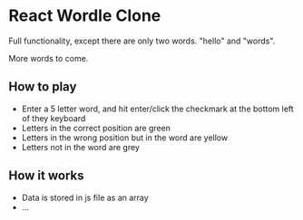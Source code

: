 # React Wordle Clone

Full functionality, except there are only two words. "hello" and "words".

More words to come.

## How to play

- Enter a 5 letter word, and hit enter/click the checkmark at the bottom left of they keyboard
- Letters in the correct position are green
- Letters in the wrong position but in the word are yellow
- Letters not in the word are grey

## How it works

- Data is stored in js file as an array
- ...